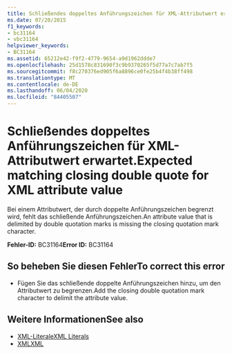 ```yaml
---
title: Schließendes doppeltes Anführungszeichen für XML-Attributwert erwartet.
ms.date: 07/20/2015
f1_keywords:
- bc31164
- vbc31164
helpviewer_keywords:
- BC31164
ms.assetid: 65212e42-f9f2-4779-9654-a9d1962ddde7
ms.openlocfilehash: 25d1578c831690f3c9b9370265f5d77a7c7ab7f5
ms.sourcegitcommit: f8c270376ed905f6a8896ce0fe25b4f4b38ff498
ms.translationtype: MT
ms.contentlocale: de-DE
ms.lasthandoff: 06/04/2020
ms.locfileid: "84405507"
---
```

# <a name="expected-matching-closing-double-quote-for-xml-attribute-value"></a><span data-ttu-id="7ac6b-102">Schließendes doppeltes Anführungszeichen für XML-Attributwert erwartet.</span><span class="sxs-lookup"><span data-stu-id="7ac6b-102">Expected matching closing double quote for XML attribute value</span></span>
<span data-ttu-id="7ac6b-103">Bei einem Attributwert, der durch doppelte Anführungszeichen begrenzt wird, fehlt das schließende Anführungszeichen.</span><span class="sxs-lookup"><span data-stu-id="7ac6b-103">An attribute value that is delimited by double quotation marks is missing the closing quotation mark character.</span></span>  
  
 <span data-ttu-id="7ac6b-104">**Fehler-ID:** BC31164</span><span class="sxs-lookup"><span data-stu-id="7ac6b-104">**Error ID:** BC31164</span></span>  
  
## <a name="to-correct-this-error"></a><span data-ttu-id="7ac6b-105">So beheben Sie diesen Fehler</span><span class="sxs-lookup"><span data-stu-id="7ac6b-105">To correct this error</span></span>  
  
- <span data-ttu-id="7ac6b-106">Fügen Sie das schließende doppelte Anführungszeichen hinzu, um den Attributwert zu begrenzen.</span><span class="sxs-lookup"><span data-stu-id="7ac6b-106">Add the closing double quotation mark character to delimit the attribute value.</span></span>  
  
## <a name="see-also"></a><span data-ttu-id="7ac6b-107">Weitere Informationen</span><span class="sxs-lookup"><span data-stu-id="7ac6b-107">See also</span></span>

- [<span data-ttu-id="7ac6b-108">XML-Literale</span><span class="sxs-lookup"><span data-stu-id="7ac6b-108">XML Literals</span></span>](../language-reference/xml-literals/index.md)
- [<span data-ttu-id="7ac6b-109">XML</span><span class="sxs-lookup"><span data-stu-id="7ac6b-109">XML</span></span>](../programming-guide/language-features/xml/index.md)
